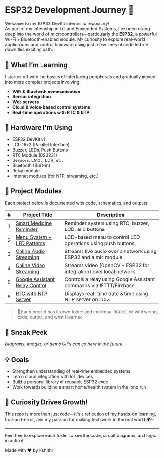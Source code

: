 # ESP32 Development Journey 🚀

Welcome to my ESP32 DevKit internship repository!  
As part of my internship in IoT and Embedded Systems, I’ve been diving deep into the world of microcontrollers—particularly the **ESP32**, a powerful Wi-Fi + Bluetooth-enabled module. My curiosity to explore real-world applications and control hardware using just a few lines of code led me down this exciting path.

## 🌱 What I’m Learning
I started off with the basics of interfacing peripherals and gradually moved into more complex projects involving:
- **WiFi & Bluetooth communication**
- **Sensor integration**
- **Web servers**
- **Cloud & voice-based control systems**
- **Real-time operations with RTC & NTP**

## 🔧 Hardware I'm Using
- ESP32 DevKit v1
- LCD 16x2 (Parallel Interface)
- Buzzer, LEDs, Push Buttons
- RTC Module (DS3231)
- Sensors: LM35, LDR, etc.
- Bluetooth (Built-in)
- Relay module
- Internet modules (for NTP, streaming, etc.)

## 📂 Project Modules
Each project below is documented with code, schematics, and outputs:

| # | Project Title | Description |
|--|---------------|-------------|
| 1 | [Smart Medicine Reminder](./1_Smart_Medicine_Reminder_ReadMe.md) | Reminder system using RTC, buzzer, LCD, and buttons. |
| 2 | [Menu System + LED Patterns](./2_Menu_LED_Selector_LCD.md) | LCD-based menu to control LED operations using push buttons. |
| 3 | [Online Audio Streaming](./3_Online_Audio_streaming.md) | Streams live audio over a network using ESP32 and a mic module. |
| 4 | [Online Video Streaming](./4_Online_Video_Streaming.md) | Streams video (OpenCV + ESP32 for integration) over local network. |
| 5 | [Google Assistant Relay Control](./5_Google_Assistant_Relay_control.md) | Controls a relay using Google Assistant commands via IFTTT/Firebase. |
| 6 | [RTC with NTP Server](./6_NTP-RTC_Update.md)| Displays real-time date & time using NTP server on LCD. |

> 📌 Each project has its own folder and individual `README.md` with wiring, code, output, and what I learned.

## 📸 Sneak Peek
*Diagrams, images, or demo GIFs can go here in the future!*

## 💡 Goals
- Strengthen understanding of real-time embedded systems
- Learn cloud integration with IoT devices
- Build a personal library of reusable ESP32 code
- Work towards building a smart home/health system in the long run

## 🧠 Curiosity Drives Growth!
This repo is more than just code—it's a reflection of my hands-on learning, trial-and-error, and my passion for making tech work in the real world 🌍✨

---

Feel free to explore each folder to see the code, circuit diagrams, and logic in action!

Made with ❤️ by Kshithi
